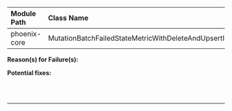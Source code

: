 | Module Path | Class Name | Test Name | Failures | Errors |
| :----------- | :--------- | :-------- | :------- | :----- |
| phoenix-core | MutationBatchFailedStateMetricWithDeleteAndUpsertIT | testFailedUpsertAndDelete | 0 | 1 |

**Reason(s) for Failure(s):**


**Potential fixes:**









<br><br>
________
